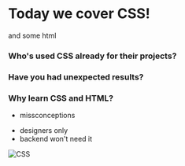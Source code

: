 #  Today we cover CSS!
and some html


### Who's used CSS already for their projects?

### Have you had unexpected results?

### Why learn CSS and HTML? 
- missconceptions
* designers only
* backend won't need it

![CSS](https://media.giphy.com/media/KTKhCXdelZg5y/giphy.gif)

